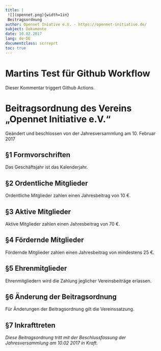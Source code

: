 ```yaml
---
title: |
 ![](opennet.png){width=1in}
 Beitragsordnung
author: Opennet Iniative e.V. - https://opennet-initiative.de/
subject: Dokumente
date: 10.02.2017
lang: de-DE
documentclass: scrreprt
toc: true
---
```


# Martins Test für Github Workflow

Dieser Kommentar triggert Github Actions.

# Beitragsordnung des Vereins „Opennet Initiative e.V.“

Geändert und beschlossen von der Jahresversammlung am 10. Februar 2017

## §1 Formvorschriften

Das Geschäftsjahr ist das Kalenderjahr.

## §2 Ordentliche Mitglieder

Ordentliche Mitglieder zahlen einen Jahresbeitrag von 10 €.

## §3 Aktive Mitglieder

Aktive Mitglieder zahlen einen Jahresbeitrag von 70 €.

## §4 Fördernde Mitglieder

Fördernde Mitglieder zahlen einen Jahresbeitrag von mindestens 25 €.

## §5 Ehrenmitglieder

Ehrenmitgliedern wird die Zahlung jeglicher Vereinsbeiträge erlassen.

## §6 Änderung der Beitragsordnung

Für Änderungen der Beitragsordnung gilt die Vereinssatzung.

## §7 Inkrafttreten

*Diese Beitragsordnung tritt mit der Beschlussfassung der Jahresversammlung am 10.02 2017 in Kraft.*
